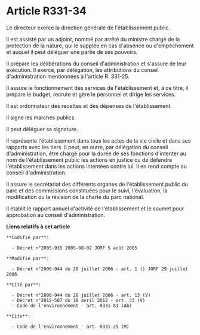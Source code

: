 # Article R331-34

Le directeur exerce la direction générale de l'établissement public.

Il est assisté par un adjoint, nommé par arrêté du ministre chargé de la protection de la nature, qui le supplée en cas
d'absence ou d'empêchement et auquel il peut déléguer une partie de ses pouvoirs.

Il prépare les délibérations du conseil d'administration et s'assure de leur exécution. Il exerce, par délégation, les
attributions du conseil d'administration mentionnées à l'article R. 331-25.

Il assure le fonctionnement des services de l'établissement et, à ce titre, il prépare le budget, recrute et gère le
personnel et dirige les services.

Il est ordonnateur des recettes et des dépenses de l'établissement.

Il signe les marchés publics.

Il peut déléguer sa signature.

Il représente l'établissement dans tous les actes de la vie civile et dans ses rapports avec les tiers. Il peut, en outre,
par délégation du conseil d'administration, être chargé pour la durée de ses fonctions d'intenter au nom de l'établissement
public les actions en justice ou de défendre l'établissement dans les actions intentées contre lui. Il en rend compte au
conseil d'administration.

Il assure le secrétariat des différents organes de l'établissement public du parc et des commissions constituées pour le
suivi, l'évaluation, la modification ou la révision de la charte du parc national.

Il établit le rapport annuel d'activité de l'établissement et le soumet pour approbation au conseil d'administration.

**Liens relatifs à cet article**

	**Codifié par**:

	  - Décret n°2005-935 2005-08-02 JORF 5 août 2005

	**Modifié par**:

	  - Décret n°2006-944 du 28 juillet 2006 - art. 1 () JORF 29 juillet 2006

	**Cité par**:

	  - Décret n°2006-944 du 28 juillet 2006 - art. 13 (V)
	  - Décret n°2012-507 du 18 avril 2012 - art. 33 (V)
	  - Code de l'environnement - art. R331-81 (Ab)

	**Cite**:

	  - Code de l'environnement - art. R331-25 (M)
